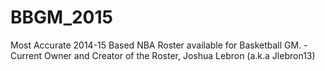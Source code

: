 # BBGM_2015
Most Accurate 2014-15 Based NBA Roster available for Basketball GM. - Current Owner and Creator of the Roster, Joshua Lebron (a.k.a Jlebron13)
